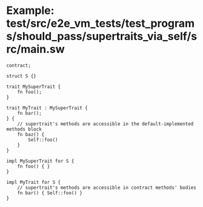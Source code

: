 # Example: test/src/e2e_vm_tests/test_programs/should_pass/supertraits_via_self/src/main.sw

```sway
contract;

struct S {}

trait MySuperTrait {
    fn foo();
}

trait MyTrait : MySuperTrait {
    fn bar();
} {
    // supertrait's methods are accessible in the default-implemented methods block
    fn baz() {
        Self::foo()
    }
}

impl MySuperTrait for S {
    fn foo() { }
}

impl MyTrait for S {
    // supertrait's methods are accessible in contract methods' bodies
    fn bar() { Self::foo() }
}

```
